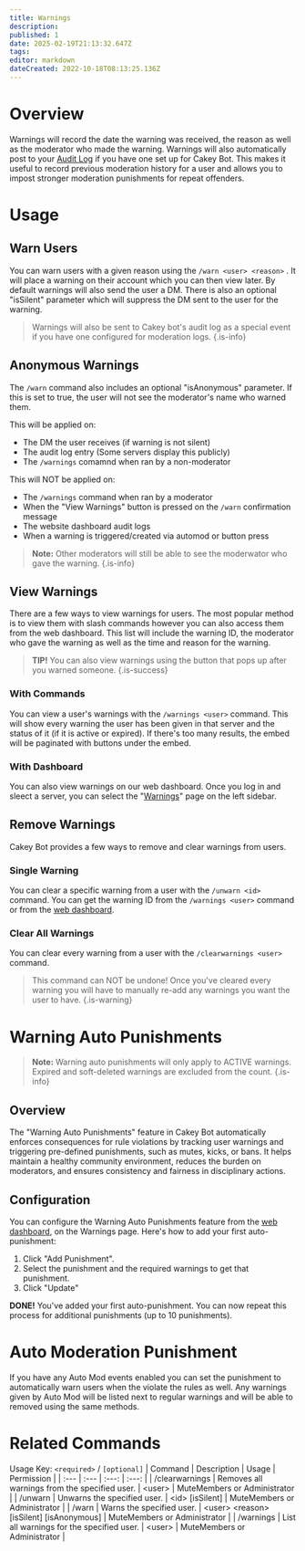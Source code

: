 ```yaml
---
title: Warnings
description: 
published: 1
date: 2025-02-19T21:13:32.647Z
tags: 
editor: markdown
dateCreated: 2022-10-18T08:13:25.136Z
---
```


# Overview
Warnings will record the date the warning was received, the reason as well as the moderator who made the warning. Warnings will also automatically post to your [Audit Log](https://wiki.cakey.bot/en/moderation/audit-log) if you have one set up for Cakey Bot. This makes it useful to record previous moderation history for a user and allows you to impost stronger moderation punishments for repeat offenders.

# Usage
## Warn Users
You can warn users with a given reason using the `/warn <user> <reason>` . It will place a warning on their account which you can then view later. By default warnings will also send the user a DM. There is also an optional "isSilent" parameter which will suppress the DM sent to the user for the warning.

> Warnings will also be sent to Cakey bot's audit log as a special event if you have one configured for moderation logs.
{.is-info}

## Anonymous Warnings
The `/warn` command also includes an optional "isAnonymous" parameter. If this is set to true, the user will not see the moderator's name who warned them. 

This will be applied on:
* The DM the user receives (if warning is not silent)
* The audit log entry (Some servers display this publicly)
* The `/warnings` comamnd when ran by a non-moderator

This will NOT be applied on:
* The `/warnings` command when ran by a moderator
* When the "View Warnings" button is pressed on the `/warn` confirmation message
* The website dashboard audit logs
* When a warning is triggered/created via automod or button press

> **Note:** Other moderators will still be able to see the moderwator who gave the warning.
{.is-info}

## View Warnings
There are a few ways to view warnings for users. The most popular method is to view them with slash commands however you can also access them from the web dashboard. This list will include the warning ID, the moderator who gave the warning as well as the time and reason for the warning.
> **TIP!** You can also view warnings using the button that pops up after you warned someone. {.is-success}

### With Commands
You can view a user's warnings with the `/warnings <user>` command. This will show every warning the user has been given in that server and the status of it (if it is active or expired). If there's too many results, the embed will be paginated with buttons under the embed.

### With Dashboard
You can also view warnings on our web dashboard. Once you log in and sleect a server, you can select the "[Warnings](https://cakey.bot/dashboard/public/warnings)" page on the left sidebar.

## Remove Warnings
Cakey Bot provides a few ways to remove and clear warnings from users.

### Single Warning
You can clear a specific warning from a user with the `/unwarn <id>` command. You can get the warning ID from the `/warnings <user>` command or from the [web dashboard](https://cakey.bot/dashboard/public).

### Clear All Warnings
You can clear every warning from a user with the `/clearwarnings <user>` command.
> This command can NOT be undone! Once you've cleared every warning you will have to manually re-add any warnings you want the user to have.
{.is-warning}

# Warning Auto Punishments
> **Note:** Warning auto punishments will only apply to ACTIVE warnings. Expired and soft-deleted warnings are excluded from the count. {.is-info}

## Overview
The "Warning Auto Punishments" feature in Cakey Bot automatically enforces consequences for rule violations by tracking user warnings and triggering pre-defined punishments, such as mutes, kicks, or bans. It helps maintain a healthy community environment, reduces the burden on moderators, and ensures consistency and fairness in disciplinary actions.

## Configuration
You can configure the Warning Auto Punishments feature from the [web dashboard](https://cakey.bot/dashboard/public/moderation), on the Warnings page.
Here's how to add your first auto-punishment:
1. Click "Add Punishment".
2. Select the punishment and the required warnings to get that punishment.
3. Click "Update"

**DONE!** You've added your first auto-punishment. You can now repeat this process for additional punishments (up to 10 punishments).

# Auto Moderation Punishment
If you have any Auto Mod events enabled you can set the punishment to automatically warn users when the violate the rules as well. Any warnings given by Auto Mod will be listed next to regular warnings and will be able to removed using the same methods.

# Related Commands
Usage Key: `<required>` / `[optional]`
| Command | Description | Usage | Permission |
| :--- | :--- | :---: | :---: |
| /clearwarnings | Removes all warnings from the specified user. | \<user> | MuteMembers or Administrator | 
| /unwarn | Unwarns the specified user. | \<id> [isSilent] | MuteMembers or Administrator | 
| /warn | Warns the specified user. | \<user> \<reason> [isSilent] [isAnonymous] | MuteMembers or Administrator | 
| /warnings | List all warnings for the specified user. | \<user> | MuteMembers or Administrator | 